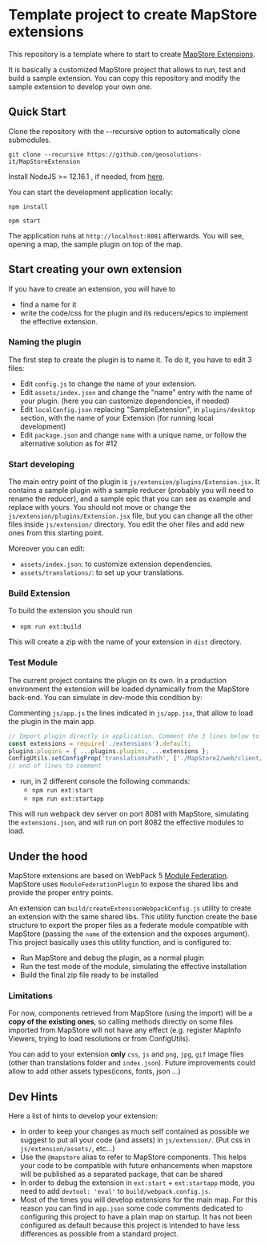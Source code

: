 # Template project to create MapStore extensions

This repository is a template where to start to create [MapStore Extensions](https://mapstore.readthedocs.io/en/latest/developer-guide/extensions/).

It is basically a customized MapStore project that allows to run, test and build a sample extension.
You can copy this repository and modify the sample extension to develop your own one.

## Quick Start

Clone the repository with the --recursive option to automatically clone submodules.

`git clone --recursive https://github.com/geosolutions-it/MapStoreExtension`

Install NodeJS >= 12.16.1 , if needed, from [here](https://nodejs.org/en/download/releases/).

You can start the development application locally:

`npm install`

`npm start`

The application runs at `http://localhost:8081` afterwards. You will see, opening a map, the sample plugin on top of the map.


## Start creating your own extension

If you have to create an extension, you will have to

- find a name for it
- write the code/css for the plugin and its reducers/epics to implement the effective extension.

### Naming the plugin

The first step to create the plugin is to name it. To do it, you have to edit 3 files:

- Edit `config.js` to change the name of your extension.
- Edit `assets/index.json` and change the "name" entry with the name of your plugin. (here you can customize dependencies, if needed)
- Edit `localConfig.json` replacing "SampleExtension", in `plugins/desktop` section, with the name of your Extension (for running local development)
- Edit `package.json` and change `name` with a unique name, or follow the alternative solution as for #12

### Start developing

The main entry point of the plugin is `js/extension/plugins/Extension.jsx`. It contains a sample plugin with a sample reducer (probably you will need to rename the reducer), and a sample epic that you can see as example and replace with yours.
You should not move or change the `js/extension/plugins/Extension.jsx` file, but you can change all the other files inside `js/extension/` directory. You edit the oher files and add new ones from this starting point.

Moreover you can edit:

- `assets/index.json`: to customize extension dependencies.
- `assets/translations/`: to set up your translations.

### Build Extension

To build the extension you should run

- `npm run ext:build`

This will create a zip with the name of your extension in `dist` directory.


### Test Module

The current project contains the plugin on its own. In a production environment the extension will be loaded dynamically from the MapStore back-end.
You can simulate in dev-mode this condition by:

Commenting `js/app.js` the lines indicated in `js/app.jsx`, that allow to load the plugin in the main app.

```javascript
// Import plugin directly in application. Comment the 3 lines below to test the extension live.
const extensions = require('./extensions').default;
plugins.plugins = { ...plugins.plugins, ...extensions };
ConfigUtils.setConfigProp('translationsPath', ['./MapStore2/web/client/translations', './assets/translations']);
// end of lines to comment
```

- run, in 2 different console the following commands:
  - `npm run ext:start`
  - `npm run ext:startapp`

This will run webpack dev server on port 8081 with MapStore, simulating the `extensions.json`, and will run on port 8082 the effective modules to load.

## Under the hood

MapStore extensions are based on WebPack 5 [Module Federation](https://webpack.js.org/concepts/module-federation/).
MapStore uses `ModuleFederationPlugin` to expose the shared libs and provide the proper entry points.

An extension can `build/createExtensionWebpackConfig.js` utility to create an extension with the same shared libs.
This utility function create the base structure to export the proper files as a federate module compatible with MapStore (passing the `name` of the extension and the exposes argument).
This project basically uses this utility function, and is configured to:

- Run MapStore and debug the plugin, as a normal plugin
- Run the test mode of the module, simulating the effective installation
- Build the final zip file ready to be installed

### Limitations

For now, components retrieved from MapStore (using the import) will be a **copy of the existing ones**, so calling methods directly on some files imported from MapStore will not have any effect (e.g. register MapInfo Viewers, trying to load resolutions or from ConfigUtils).

You can add to your extension **only** `css`, `js` and `png`, `jpg`, `gif` image files (other than translations folder and `index.json`). Future improvements could allow to add other assets types(icons, fonts, json ...)

## Dev Hints

Here a list of hints to develop your extension:

- In order to keep your changes as much self contained as possible we suggest to put all your code (and assets) in `js/extension/`. (Put css in `js/extension/assets/`, etc...)
- Use the `@mapstore` alias to refer to MapStore components. This helps your code to be compatible with future enhancements when mapstore will be published as a separated package, that can be shared
- In order to debug the extension in `ext:start` + `ext:startapp` mode, you need to add `devtool: 'eval'` to `build/webpack.config.js`.
- Most of the times you will develop extensions for the main map. For this reason you can find in `app.json` some code comments dedicated to configuring this project to have a plain map on startup. It has not been configured as default because this project is intended to have less differences as possible from a standard project.




